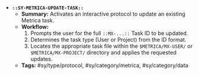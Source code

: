 *   **`::SY-METRICA-UPDATE-TASK::`**
    *   **Summary:** Activates an interactive protocol to update an existing Metrica task.
    *   **Workflow:**
        1.  Prompts the user for the full `::MX-...::` Task ID to be updated.
        2.  Determines the task type (User or Project) from the ID format.
        3.  Locates the appropriate task file within the `$METRICA/MX-USER/` or `$METRICA/MX-PROJECT/` directory and applies the requested updates.
    *   **Tags:** #sy/type/protocol, #sy/category/metrica, #sy/category/data
